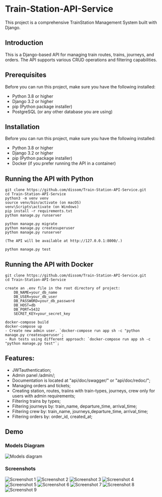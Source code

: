 # Train-Station-API-Service
This project is a comprehensive TrainStation Management System built with Django.

## Introduction

This is a Django-based API for managing train routes, trains, journeys, and orders. The API supports various CRUD operations and filtering capabilities.

## Prerequisites

Before you can run this project, make sure you have the following installed:

- Python 3.8 or higher
- Django 3.2 or higher
- pip (Python package installer)
- PostgreSQL (or any other database you are using)

## Installation

Before you can run this project, make sure you have the following installed:

- Python 3.8 or higher
- Django 3.2 or higher
- pip (Python package installer)
- Docker (if you prefer running the API in a container)

## Running the API with Python

```shell
git clone https://github.com/dissom/Train-Station-API-Service.git
cd Train-Station-API-Service
python3 -m venv venv
source venv/bin/activate (on macOS)
venv\Scripts\activate (on Windows)
pip install -r requirements.txt
python manage.py runserver

python manage.py migrate
python manage.py createsuperuser
python manage.py runserver

(The API will be available at http://127.0.0.1:8000/.)

python manage.py test

```

## Running the API with Docker

```shell
git clone https://github.com/dissom/Train-Station-API-Service.git
cd Train-Station-API-Service

create an .env file in the root directory of project:
    DB_NAME=your_db_name
    DB_USER=your_db_user
    DB_PASSWORD=your_db_password
    DB_HOST=db
    DB_PORT=5432
    SECRET_KEY=your_secret_key

docker-compose build
docker-compose up
- Create new admin user. `docker-compose run app sh -c "python manage.py createsuperuser`;
- Run tests using different approach: `docker-compose run app sh -c "python manage.py test"`;
```

## Features:

- JWTauthentication;
- Admin panel /admin/;
- Documentation is located at "api/doc/swagger/" or "api/doc/redoc/";
- Managing orders and tickets;
- Creating station, routes, traiins with train-types, journeys, crew
    only for users with admin requirements;
- Filtering trains by types;
- Filtering journeys by: train_name, departure_time, arrival_time;
- Filtering crew by: train_name, journeys,departure_time, arrival_time;
- Filtering orders by: order_id, created_at;


## Demo

### Models Diagram

![Models diagram](pictures/train_tation_diagram.png)

### Screenshots

![Screenshot 1](pictures/1.png)
![Screenshot 2](pictures/2.png)
![Screenshot 3](pictures/3.png)
![Screenshot 4](pictures/4.png)
![Screenshot 5](pictures/5.png)
![Screenshot 6](pictures/6.png)
![Screenshot 7](pictures/7.png)
![Screenshot 8](pictures/8.png)
![Screenshot 9](pictures/9.png)
